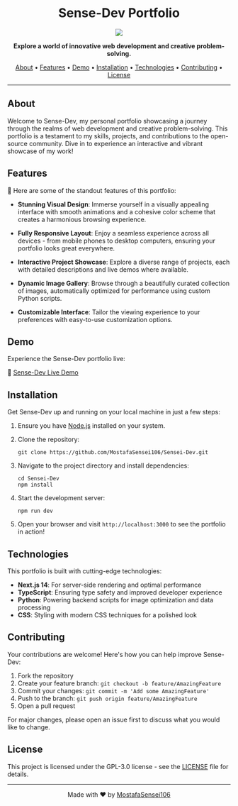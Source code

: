 <h1 align="center">Sense-Dev Portfolio</h1>

<p align="center">
  <img src="https://socialify.git.ci/MostafaSensei106/Sensei-Dev/image?font=Inter&language=1&name=1&owner=1&pattern=Floating%20Cogs&theme=Light">
</p>

<p align="center">
  <strong>Explore a world of innovative web development and creative problem-solving.</strong>
</p>

<p align="center">
  <a href="#about">About</a> •
  <a href="#features">Features</a> •
  <a href="#demo">Demo</a> •
  <a href="#installation">Installation</a> •
  <a href="#technologies">Technologies</a> •
  <a href="#contributing">Contributing</a> •
  <a href="#license">License</a>
</p>

---

## About

Welcome to Sense-Dev, my personal portfolio showcasing a journey through the realms of web development and creative problem-solving. This portfolio is a testament to my skills, projects, and contributions to the open-source community. Dive in to experience an interactive and vibrant showcase of my work!

## Features

🌟 Here are some of the standout features of this portfolio:

- **Stunning Visual Design**: Immerse yourself in a visually appealing interface with smooth animations and a cohesive color scheme that creates a harmonious browsing experience.

- **Fully Responsive Layout**: Enjoy a seamless experience across all devices - from mobile phones to desktop computers, ensuring your portfolio looks great everywhere.

- **Interactive Project Showcase**: Explore a diverse range of projects, each with detailed descriptions and live demos where available.

- **Dynamic Image Gallery**: Browse through a beautifully curated collection of images, automatically optimized for performance using custom Python scripts.

- **Customizable Interface**: Tailor the viewing experience to your preferences with easy-to-use customization options.

## Demo

Experience the Sense-Dev portfolio live:

🚀 [Sense-Dev Live Demo](https://mostafasensei106.github.io/Sensei-Dev)

## Installation

Get Sense-Dev up and running on your local machine in just a few steps:

1. Ensure you have [Node.js](https://nodejs.org/en/download/package-manager) installed on your system.

2. Clone the repository:
   ```
   git clone https://github.com/MostafaSensei106/Sensei-Dev.git
   ```

3. Navigate to the project directory and install dependencies:
   ```
   cd Sensei-Dev
   npm install
   ```

4. Start the development server:
   ```
   npm run dev
   ```

5. Open your browser and visit `http://localhost:3000` to see the portfolio in action!

## Technologies

This portfolio is built with cutting-edge technologies:

- **Next.js 14**: For server-side rendering and optimal performance
- **TypeScript**: Ensuring type safety and improved developer experience
- **Python**: Powering backend scripts for image optimization and data processing
- **CSS**: Styling with modern CSS techniques for a polished look

## Contributing

Your contributions are welcome! Here's how you can help improve Sense-Dev:

1. Fork the repository
2. Create your feature branch: `git checkout -b feature/AmazingFeature`
3. Commit your changes: `git commit -m 'Add some AmazingFeature'`
4. Push to the branch: `git push origin feature/AmazingFeature`
5. Open a pull request

For major changes, please open an issue first to discuss what you would like to change.

## License

This project is licensed under the GPL-3.0 license - see the [LICENSE](LICENSE) file for details.

---

<p align="center">
  Made with ❤️ by <a href="https://github.com/MostafaSensei106">MostafaSensei106</a>
</p>
